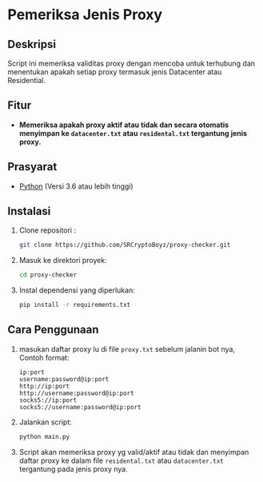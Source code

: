 # Pemeriksa Jenis Proxy

## Deskripsi
Script ini memeriksa validitas proxy dengan mencoba untuk terhubung dan menentukan apakah setiap proxy termasuk jenis Datacenter atau Residential.

## Fitur
- **Memeriksa apakah proxy aktif atau tidak dan secara otomatis menyimpan ke `datacenter.txt` atau `residental.txt` tergantung jenis proxy.**

## Prasyarat
- [Python](https://www.python.org) (Versi 3.6 atau lebih tinggi)

## Instalasi

1. Clone repositori :
   ```bash
   git clone https://github.com/SRCryptoBoyz/proxy-checker.git
   ```
2. Masuk ke direktori proyek:
   ```bash
   cd proxy-checker
   ```
3. Instal dependensi yang diperlukan:
   ```bash
   pip install -r requirements.txt
   ```

## Cara Penggunaan

1. masukan daftar proxy lu di file `proxy.txt` sebelum jalanin bot nya, Contoh format:
   ```
   ip:port
   username:password@ip:port
   http://ip:port
   http://username:password@ip:port
   socks5://ip:port
   socks5://username:password@ip:port
   ```

2. Jalankan script:
   ```bash
   python main.py
   ```

3. Script akan memeriksa proxy yg valid/aktif atau tidak dan menyimpan daftar proxy ke dalam file `residental.txt` atau `datacenter.txt` tergantung pada jenis proxy nya.
